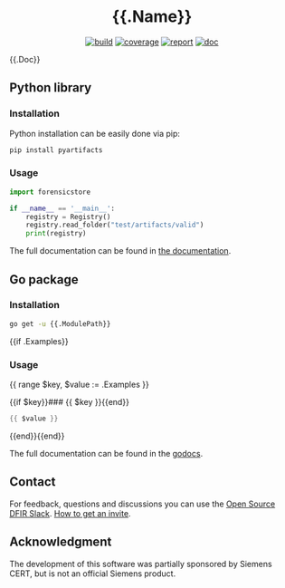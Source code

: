 <h1 align="center">{{.Name}}</h1>

<p  align="center">
 <a href="https://{{.ModulePath}}/actions"><img src="https://{{.ModulePath}}/workflows/CI/badge.svg" alt="build" /></a>
 <a href="https://codecov.io/gh/{{.RelModulePath}}"><img src="https://codecov.io/gh/{{.RelModulePath}}/branch/master/graph/badge.svg" alt="coverage" /></a>
 <a href="https://goreportcard.com/report/{{.ModulePath}}"><img src="https://goreportcard.com/badge/{{.ModulePath}}" alt="report" /></a>
 <a href="https://pkg.go.dev/{{.ModulePath}}"><img src="https://godoc.org/{{.ModulePath}}?status.svg" alt="doc" /></a>
</p>

{{.Doc}}


## Python library

### Installation

Python installation can be easily done via pip:

```bash
pip install pyartifacts
```

### Usage

```python
import forensicstore

if __name__ == '__main__':
    registry = Registry()
    registry.read_folder("test/artifacts/valid")
    print(registry)
```

The full documentation can be found in [the documentation](TODO).

## Go package

### Installation


```bash
go get -u {{.ModulePath}}
```

{{if .Examples}}
### Usage
{{ range $key, $value := .Examples }}

{{if $key}}### {{ $key }}{{end}}
```go
{{ $value }}
```
{{end}}{{end}}

The full documentation can be found in the [godocs](https://pkg.go.dev/{{.ModulePath}}).

## Contact

For feedback, questions and discussions you can use the [Open Source DFIR Slack](https://github.com/open-source-dfir/slack). [How to get an invite](https://github.com/google/timesketch/blob/master/docs/Community-Guide.md).

## Acknowledgment

The development of this software was partially sponsored by Siemens CERT, but
is not an official Siemens product.
